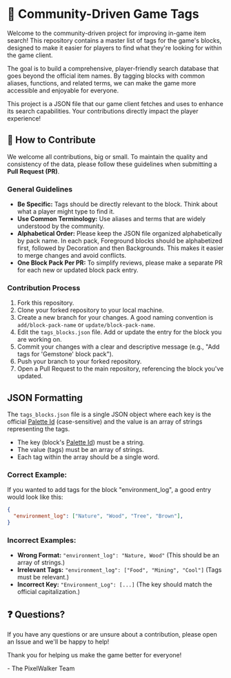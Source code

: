 # 🧱 Community-Driven Game Tags
Welcome to the community-driven project for improving in-game item search! This repository contains a master list of tags for the game's blocks, designed to make it easier for players to find what they're looking for within the game client.

The goal is to build a comprehensive, player-friendly search database that goes beyond the official item names. By tagging blocks with common aliases, functions, and related terms, we can make the game more accessible and enjoyable for everyone.

This project is a JSON file that our game client fetches and uses to enhance its search capabilities. Your contributions directly impact the player experience!

## 🤝 How to Contribute
We welcome all contributions, big or small. To maintain the quality and consistency of the data, please follow these guidelines when submitting a **Pull Request (PR)**.

### General Guidelines
- **Be Specific:** Tags should be directly relevant to the block. Think about what a player might type to find it.
- **Use Common Terminology:** Use aliases and terms that are widely understood by the community.
- **Alphabetical Order:** Please keep the JSON file organized alphabetically by pack name. In each pack, Foreground blocks should be alphabetized first, followed by Decoration and then Backgrounds. This makes it easier to merge changes and avoid conflicts.
- **One Block Pack Per PR:** To simplify reviews, please make a separate PR for each new or updated block pack entry.

### Contribution Process
1. Fork this repository.
2. Clone your forked repository to your local machine.
3. Create a new branch for your changes. A good naming convention is `add/block-pack-name` or `update/block-pack-name`.
4. Edit the `tags_blocks.json` file. Add or update the entry for the block you are working on.
5. Commit your changes with a clear and descriptive message (e.g., "Add tags for 'Gemstone' block pack").
6. Push your branch to your forked repository.
7. Open a Pull Request to the main repository, referencing the block you've updated.

## JSON Formatting
The `tags_blocks.json` file is a single JSON object where each key is the official [Palette Id](https://game.pixelwalker.net/listblocks) (case-sensitive) and the value is an array of strings representing the tags.
- The key (block's [Palette Id](https://game.pixelwalker.net/listblocks)) must be a string.
- The value (tags) must be an array of strings.
- Each tag within the array should be a single word.

### Correct Example:
If you wanted to add tags for the block "environment_log", a good entry would look like this:
```json
{
  "environment_log": ["Nature", "Wood", "Tree", "Brown"],
}
```
### Incorrect Examples:
- **Wrong Format:** `"environment_log": "Nature, Wood"` (This should be an array of strings.)
- **Irrelevant Tags:** `"environment_log": ["Food", "Mining", "Cool"]` (Tags must be relevant.)
- **Incorrect Key:** `"Environment_Log": [...]` (The key should match the official capitalization.)
## ❓ Questions?
If you have any questions or are unsure about a contribution, please open an Issue and we'll be happy to help!

Thank you for helping us make the game better for everyone!

\- The PixelWalker Team
